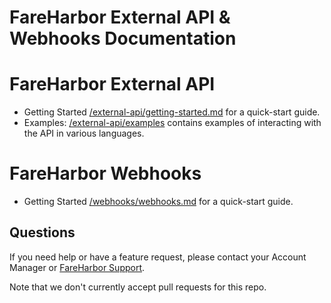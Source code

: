 <!-- markdown-toc start - Don't edit this section. Run M-x markdown-toc-refresh-toc -->
# FareHarbor External API & Webhooks Documentation
<!-- markdown-toc end -->

# FareHarbor External API

* Getting Started
  [/external-api/getting-started.md](/external-api/getting-started.md) for a quick-start guide.
* Examples:
  [/external-api/examples](/external-api/examples) contains examples of interacting with the API in various languages.

# FareHarbor Webhooks
* Getting Started
  [/webhooks/webhooks.md](/webhooks/webhooks.md) for a quick-start guide.
  
## Questions

If you need help or have a feature request, please contact your Account Manager or [FareHarbor Support](https://fareharbor.com/help/).


Note that we don't currently accept pull requests for this repo.

